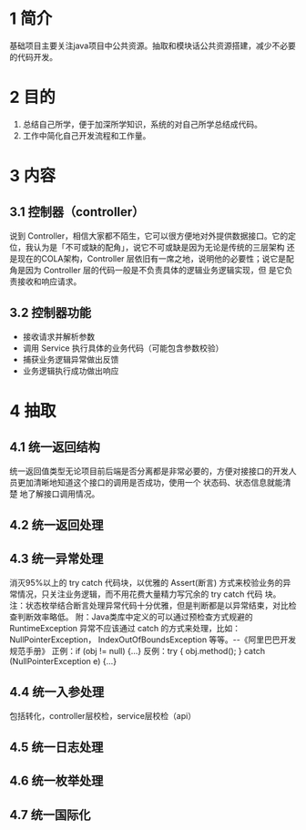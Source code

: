 # 1 简介
基础项目主要关注java项目中公共资源。抽取和模块话公共资源搭建，减少不必要的代码开发。
# 2 目的
1. 总结自己所学，便于加深所学知识，系统的对自己所学总结成代码。
2. 工作中简化自己开发流程和工作量。
# 3 内容
## 3.1 控制器（controller）
说到 Controller，相信大家都不陌生，它可以很方便地对外提供数据接口。它的定位，我认为是「不可或缺的配角」，说它不可或缺是因为无论是传统的三层架构
还是现在的COLA架构，Controller 层依旧有一席之地，说明他的必要性；说它是配角是因为 Controller 层的代码一般是不负责具体的逻辑业务逻辑实现，但
是它负责接收和响应请求。
## 3.2 控制器功能
* 接收请求并解析参数
* 调用 Service 执行具体的业务代码（可能包含参数校验）
* 捕获业务逻辑异常做出反馈
* 业务逻辑执行成功做出响应
# 4 抽取
## 4.1 统一返回结构
统一返回值类型无论项目前后端是否分离都是非常必要的，方便对接接口的开发人员更加清晰地知道这个接口的调用是否成功，使用一个 状态码、状态信息就能清楚
地了解接口调用情况。
## 4.2 统一返回处理
## 4.3 统一异常处理
消灭95%以上的 try catch 代码块，以优雅的 Assert(断言) 方式来校验业务的异常情况，只关注业务逻辑，而不用花费大量精力写冗余的 try catch 代码
块。
注：状态枚举结合断言处理异常代码十分优雅，但是判断都是以异常结束，对比检查判断效率略低。
附：Java类库中定义的可以通过预检查方式规避的 RuntimeException 异常不应该通过 catch 的方式来处理，比如：NullPointerException，
IndexOutOfBoundsException 等等。--《阿里巴巴开发规范手册》
正例：if (obj != null) {…}
反例：try { obj.method(); } catch (NullPointerException e) {…}
## 4.4 统一入参处理
包括转化，controller层校检，service层校检（api）
## 4.5 统一日志处理
## 4.6 统一枚举处理
## 4.7 统一国际化


